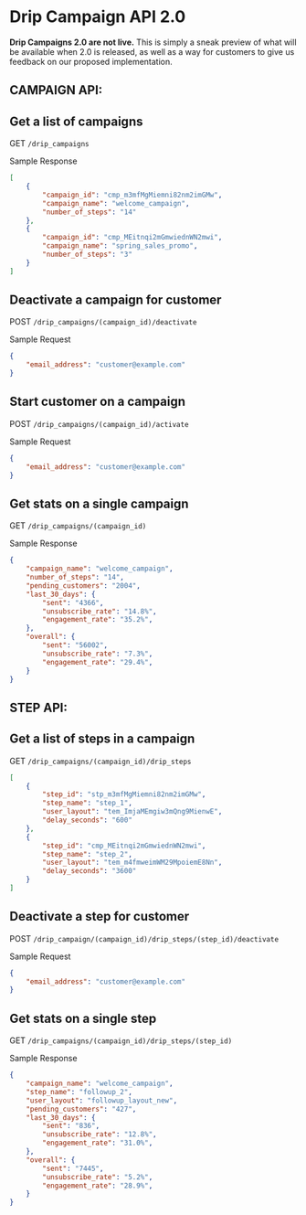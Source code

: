 # Drip Campaign API 2.0

**Drip Campaigns 2.0 are not live.**  This is simply a sneak preview of what will be available when 2.0 is released, as well as a way for customers to give us feedback on our proposed implementation.

## CAMPAIGN API:

## Get a list of campaigns
GET `/drip_campaigns`

Sample Response

```json
[
    {
        "campaign_id": "cmp_m3mfMgMiemni82nm2imGMw",
        "campaign_name": "welcome_campaign",
        "number_of_steps": "14"
    },
    {
        "campaign_id": "cmp_MEitnqi2mGmwiednWN2mwi",
        "campaign_name": "spring_sales_promo",
        "number_of_steps": "3"
    }
]
```

## Deactivate a campaign for customer
POST `/drip_campaigns/(campaign_id)/deactivate`

Sample Request

```json
{
    "email_address": "customer@example.com"
}
```

## Start customer on a campaign
POST `/drip_campaigns/(campaign_id)/activate`

Sample Request

```json
{
    "email_address": "customer@example.com"
}
```

## Get stats on a single campaign
GET `/drip_campaigns/(campaign_id)`

Sample Response

```json
{
    "campaign_name": "welcome_campaign",
    "number_of_steps": "14",
    "pending_customers": "2004",
    "last_30_days": {
        "sent": "4366",
        "unsubscribe_rate": "14.8%",
        "engagement_rate": "35.2%",
    },
    "overall": {
        "sent": "56002",
        "unsubscribe_rate": "7.3%",
        "engagement_rate": "29.4%",
    }
}
```

## STEP API:

## Get a list of steps in a campaign
GET `/drip_campaigns/(campaign_id)/drip_steps`

```json
[
    {
        "step_id": "stp_m3mfMgMiemni82nm2imGMw",
        "step_name": "step_1",
        "user_layout": "tem_ImjaMEmgiw3mQng9MienwE",
        "delay_seconds": "600"
    },
    {
        "step_id": "cmp_MEitnqi2mGmwiednWN2mwi",
        "step_name": "step_2",
        "user_layout": "tem_m4fmweimWM29MpoiemE8Nn",
        "delay_seconds": "3600"
    }
]
```

## Deactivate a step for customer
POST `/drip_campaign/(campaign_id)/drip_steps/(step_id)/deactivate`

Sample Request

```json
{
    "email_address": "customer@example.com"
}
```

## Get stats on a single step
GET `/drip_campaigns/(campaign_id)/drip_steps/(step_id)`

Sample Response

```json
{
    "campaign_name": "welcome_campaign",
    "step_name": "followup_2",
    "user_layout": "followup_layout_new",
    "pending_customers": "427",
    "last_30_days": {
        "sent": "836",
        "unsubscribe_rate": "12.8%",
        "engagement_rate": "31.0%",
    },
    "overall": {
        "sent": "7445",
        "unsubscribe_rate": "5.2%",
        "engagement_rate": "28.9%",
    }
}
```
